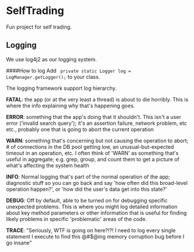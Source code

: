 # SelfTrading
Fun project for self trading.
## Logging
We use log4j2 as our logging system.

####How to log 
Add
` private static Logger log = LogManager.getLogger();` 
to your class.

The logging framework support log hierarchy.

**FATAL**: the app (or at the very least a thread) is about to die horribly. This is where the info explaining why that's happening goes.

**ERROR**: something that the app's doing that it shouldn't. This isn't a user error ('invalid search query'); it's an assertion failure, network problem, etc etc., probably one that is going to abort the current operation

**WARN**: something that's concerning but not causing the operation to abort; # of connections in the DB pool getting low, an unusual-but-expected timeout in an operation, etc. I often think of 'WARN' as something that's useful in aggregate; e.g. grep, group, and count them to get a picture of what's affecting the system health

**INFO**: Normal logging that's part of the normal operation of the app; diagnostic stuff so you can go back and say 'how often did this broad-level operation happen?', or 'how did the user's data get into this state?'

**DEBUG**: Off by default, able to be turned on for debugging specific unexpected problems. This is where you might log detailed information about key method parameters or other information that is useful for finding likely problems in specific 'problematic' areas of the code.

**TRACE**: "Seriously, WTF is going on here?!?! I need to log every single statement I execute to find this @#$@ing memory corruption bug before I go insane" 